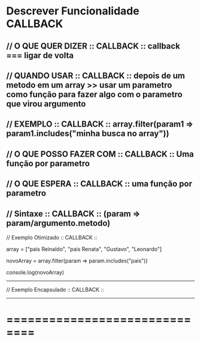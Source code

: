 # Descrever Funcionalidade CALLBACK

// O QUE QUER DIZER  :: CALLBACK ::
      callback === ligar de volta
--------------------------------------

// QUANDO USAR  :: CALLBACK ::
      depois de um metodo em um array >> usar um parametro como função para fazer algo com o parametro que virou argumento
--------------------------------------

// EXEMPLO :: CALLBACK ::
      array.filter(param1 => param1.includes("minha busca no array"))
--------------------------------------

// O QUE POSSO FAZER COM :: CALLBACK ::
      Uma função por parametro
--------------------------------------

// O QUE ESPERA :: CALLBACK :: 
      uma função por parametro
--------------------------------------

// Sintaxe :: CALLBACK ::
      (param => param/argumento.metodo)
--------------------------------------

// Exemplo Otimizado :: CALLBACK ::

array = ["pais Reinaldo", "pais Renata", "Gustavo", "Leonardo"]

novoArray = array.filter(param => param.includes("pais"))

console.log(novoArray)


--------------------------------------

// Exemplo Encapsulado :: CALLBACK ::

--------------------------------------

# ==============================